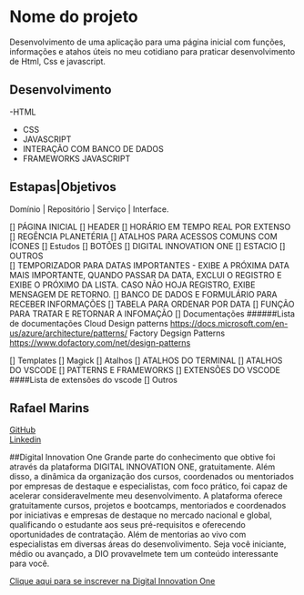 # Nome do projeto
Desenvolvimento de uma aplicação para uma página inicial com funções, informações e atahos úteis no meu cotidiano para praticar desenvolvimento de Html, Css e javascript.

## Desenvolvimento
-HTML
- CSS
- JAVASCRIPT
- INTERAÇÃO COM BANCO DE DADOS
- FRAMEWORKS JAVASCRIPT
## Estapas|Objetivos
Domínio | Repositório | Serviço | Interface.

[] PÁGINA INICIAL
	[] HEADER
        [] HORÁRIO EM TEMPO REAL POR EXTENSO
        [] REGÊNCIA PLANETÉRIA
        [] ATALHOS PARA ACESSOS COMUNS COM ÍCONES
[] Estudos
	[] BOTÕES
		[] DIGITAL INNOVATION ONE
		[] ESTACIO
		[] OUTROS	
	[] TEMPORIZADOR PARA DATAS IMPORTANTES - EXIBE A PRÓXIMA DATA MAIS IMPORTANTE, QUANDO PASSAR DA DATA, EXCLUI O REGISTRO E EXIBE O PRÓXIMO DA LISTA. CASO NÃO HOJA REGISTRO, EXIBE MENSAGEM DE RETORNO.
        [] BANCO DE DADOS E FORMULÁRIO PARA RECEBER INFORMAÇÕES
        [] TABELA PARA ORDENAR POR DATA
        [] FUNÇÃO PARA TRATAR E RETORNAR A INFOMAÇÃO
[] Documentações
######Lista de documentações
Cloud Design patterns https://docs.microsoft.com/en-us/azure/architecture/patterns/
Factory Degsign Patterns https://www.dofactory.com/net/design-patterns

[] Templates
[] Magick
[] Atalhos
	[] ATALHOS DO TERMINAL
	[] ATALHOS DO VSCODE
	[] PATTERNS E FRAMEWORKS
	[] EXTENSÕES DO VSCODE
	####Lista de extensões do vscode
[] Outros

## Rafael Marins
[GitHub](https://github.com/hardcore3m)  
[Linkedin](http://br.linkedin.com/in/rrmarins)

##Digital Innovation One
Grande parte do conhecimento que obtive foi através da plataforma DIGITAL INNOVATION ONE, gratuitamente. Além disso, a dinâmica da organização dos cursos, coordenados ou mentoriados por empresas de destaque e especialistas, com foco prático, foi capaz de acelerar consideravelmente meu desenvolvimento.
A plataforma oferece gratuitamente cursos, projetos e bootcamps, mentoriados e coordenados por iniciativas e empresas de destaque no mercado nacional e global, qualificando o estudante aos seus pré-requisitos e oferecendo oportunidades de contratação. Além de mentorias ao vivo com especialistas em diversas áreas do desenvolivimento.
Seja você iniciante, médio ou avançado, a DIO provavelmete tem um conteúdo interessante para você.

[Clique aqui para se inscrever na Digital Innovation One](https://digitalinnovation.one/sign-up?ref=YJWOMJ77OW)  
